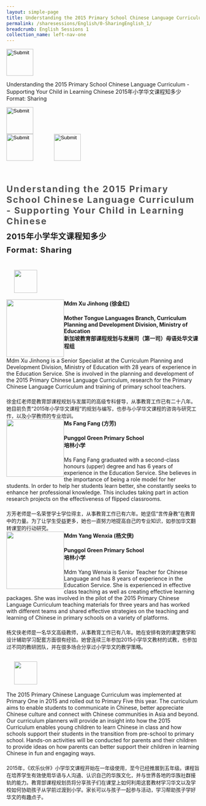 ```yaml
---
layout: simple-page
title: Understanding the 2015 Primary School Chinese Language Curriculum - Supporting Your Child in Learning Chinese 
permalink: /sharesessions/English/0-SharingEnglish_1/
breadcrumb: English Sessions 1
collection_name: left-nav-one
---
```




<input type="image" name="btnBack" id="btnBack" onclick="goBack()" src="/images/btnBack.png" style="height:70px;">

Understanding the 2015 Primary School Chinese Language Curriculum - Supporting Your Child in Learning Chinese
2015年小学华文课程知多少
Format: Sharing


<div id="PanelSess">
            <div class="container SiteContent">
                <div class="container  text-right" style="padding-left:0px;">
                    <div class="col-md-4 col-sm-3 text-left" style="padding-left:0px;">
                        <input type="image" name="btnHome" id="btnHome"
                            src="https://event-reg.biz/DefaultBanner/images/MTLS2019/MTLSLogo.png"
                            style="height:70px;" />
                    </div>
                    <div class="col-md-8 col-sm-8 ">
                        <input type="image" name="btnBack" id="btnBack"
                            src="https://event-reg.biz/DefaultBanner/images/MTLS2019/btnBack.png"
                            style="height:70px;" />
                        <input type="image" name="btnRegister" id="btnRegister" class="pull-right"
                            src="https://event-reg.biz/DefaultBanner/images/MTLS2019/btnClosed.png"
                            style="height:70px;padding-left: 50px;" />
                    </div>
                    <br />
                </div>
                <div class="col-md-12" style="padding-top: 40px;">
                    <b>
                        <span id="lblTitle_EL"
                            style="font-weight: bold; font-size: 23px; letter-spacing: 2px; color: #525252">
                            Understanding the 2015 Primary School Chinese Language Curriculum - Supporting Your Child in
                            Learning Chinese</span></b>
                </div>
                <div class="col-md-12" style="padding-top: 10px;">
                    <span id="lblTitle_OL" style="font-weight: bold; font-size: 20px; letter-spacing: 1px;">
                        2015年小学华文课程知多少</span>
                </div>
                <div class="col-md-12" style="padding-top: 10px;">
                    <span id="tblFormat" style="font-weight: bold; font-size: 20px; letter-spacing: 1px;"><b>Format:</b>
                        Sharing</span>
                </div>
                <h2 style="text-decoration: underline; padding-left: 20px; padding-top: 10px;">
                    <img src="https://event-reg.biz/DefaultBanner/images/MTLS2019/HDerSpeakers.png"
                        style="height: 60px;" />
                </h2>
                <div class="row divSPMain">
                    <div class="col-md-2">
                        <img id="RptSpeaker_Img_0"
                            src="https://event-reg.biz/DefaultBanner/images/MTLS2019/Speaker/C131.png"
                            style="float: left; width: 150px;" />
                    </div>
                    <div class="divSPInfo col-md-10">
                        <div class="col-md-12" style="font-weight: bold;">
                            <span id="RptSpeaker_lblName_0">Mdm Xu Jinhong (徐金红)</span>
                        </div>
                        <div class="col-md-12" style="padding-top: 20px; font-weight: bold;">
                            <span id="RptSpeaker_lblOrg_EL_0">Mother Tongue Languages Branch, Curriculum Planning and
                                Development Division, Ministry of Education </span>
                        </div>
                        <div class="col-md-12" style="font-weight: bold;">
                            <span id="RptSpeaker_lblOrg_OL_0">新加坡教育部课程规划与发展司（第一司）母语处华文课程组</span>
                        </div>
                        <div class="col-md-12" style="padding-top: 20px;">
                            <span id="RptSpeaker_Label1_0">Mdm Xu Jinhong is a Senior Specialist at the Curriculum
                                Planning and Development Division, Ministry of Education with 28 years of experience in
                                the Education Service. She is involved in the planning and development of the 2015
                                Primary Chinese Language Curriculum, research for the Primary Chinese Language
                                Curriculum and training of primary school teachers.</span>
                        </div>
                        <div class="col-md-12" style="padding-top: 20px; font-size: 13px;">
                            <span
                                id="RptSpeaker_Label2_0">徐金红老师是教育部课程规划与发展司的高级专科督导，从事教育工作已有二十八年。她目前负责“2015年小学华文课程”的规划与编写，也参与小学华文课程的咨询与研究工作，以及小学教师的专业培训。</span>
                        </div>
                    </div>
                </div>
                <div class="row divSPMain">
                    <div class="col-md-2">
                        <img id="RptSpeaker_Img_1"
                            src="https://event-reg.biz/DefaultBanner/images/MTLS2019/Speaker/C132.png"
                            style="float: left; width: 150px;" />
                    </div>
                    <div class="divSPInfo col-md-10">
                        <div class="col-md-12" style="font-weight: bold;">
                            <span id="RptSpeaker_lblName_1">Ms Fang Fang (方芳)</span>
                        </div>
                        <div class="col-md-12" style="padding-top: 20px; font-weight: bold;">
                            <span id="RptSpeaker_lblOrg_EL_1">Punggol Green Primary School</span>
                        </div>
                        <div class="col-md-12" style="font-weight: bold;">
                            <span id="RptSpeaker_lblOrg_OL_1">培林小学</span>
                        </div>
                        <div class="col-md-12" style="padding-top: 20px;">
                            <span id="RptSpeaker_Label1_1">Ms Fang Fang graduated with a second-class honours (upper)
                                degree and has 6 years of experience in the Education Service. She believes in the
                                importance of being a role model for her students. In order to help her students learn
                                better, she constantly seeks to enhance her professional knowledge. This includes taking
                                part in action research projects on the effectiveness of flipped classrooms.</span>
                        </div>
                        <div class="col-md-12" style="padding-top: 20px; font-size: 13px;">
                            <span
                                id="RptSpeaker_Label2_1">方芳老师是一名荣誉学士学位得主，从事教育工作已有六年。她坚信“言传身教”在教育中的力量。为了让学生受益更多，她也一直努力地提高自己的专业知识，如参加华文翻转课室的行动研究。</span>
                        </div>
                    </div>
                </div>
                <div class="row divSPMain">
                    <div class="col-md-2">
                        <img id="RptSpeaker_Img_2"
                            src="https://event-reg.biz/DefaultBanner/images/MTLS2019/Speaker/C133.png"
                            style="float: left; width: 150px;" />
                    </div>
                    <div class="divSPInfo col-md-10">
                        <div class="col-md-12" style="font-weight: bold;">
                            <span id="RptSpeaker_lblName_2">Mdm Yang Wenxia (杨文侠)</span>
                        </div>
                        <div class="col-md-12" style="padding-top: 20px; font-weight: bold;">
                            <span id="RptSpeaker_lblOrg_EL_2">Punggol Green Primary School</span>
                        </div>
                        <div class="col-md-12" style="font-weight: bold;">
                            <span id="RptSpeaker_lblOrg_OL_2">培林小学</span>
                        </div>
                        <div class="col-md-12" style="padding-top: 20px;">
                            <span id="RptSpeaker_Label1_2">Mdm Yang Wenxia is Senior Teacher for Chinese Language and
                                has 8 years of experience in the Education Service. She is experienced in effective
                                class teaching as well as creating effective learning packages. She was involved in the
                                pilot of the 2015 Primary Chinese Language Curriculum teaching materials for three years
                                and has worked with different teams and shared effective strategies on the teaching and
                                learning of Chinese in primary schools on a variety of platforms.</span>
                        </div>
                        <div class="col-md-12" style="padding-top: 20px; font-size: 13px;">
                            <span
                                id="RptSpeaker_Label2_2">杨文侠老师是一名华文高级教师，从事教育工作已有八年。她在安排有效的课堂教学和设计辅助学习配套方面很有经验。她曾连续三年参加2015小学华文教材的试教，也参加过不同的教研团队，并在很多场合分享过小学华文的教学策略。</span>
                        </div>
                    </div>
                </div>
                <div class="row divSPMain">
                    <h2 style="text-decoration: underline; padding-left: 20px;">
                        <img src="https://event-reg.biz/DefaultBanner/images/MTLS2019/HderSynopsis.png"
                            style="height: 60px;" /></h2>
                    <div class="col-md-2">
                    </div>
                    <div class="divSPInfo col-md-10">
                        <div class="col-md-12">
                            <span id="lblSynosis_EL">The 2015 Primary Chinese Language Curriculum was implemented at
                                Primary One in 2015 and rolled out to Primary Five this year. The curriculum aims to
                                enable students to communicate in Chinese, better appreciate Chinese culture and connect
                                with Chinese communities in Asia and beyond. Our curriculum planners will provide an
                                insight into how the 2015 Curriculum enables young children to learn Chinese in class
                                and how schools support their students in the transition from pre-school to primary
                                school. Hands-on activities will be conducted for parents and their children to provide
                                ideas on how parents can better support their children in learning Chinese in fun and
                                engaging ways. </span>
                        </div>
                        <div class="col-md-12" style="padding-top: 20px; font-size: 13px;">
                            <span
                                id="lblSynosis_OL">2015年，《欢乐伙伴》小学华文课程开始在一年级使用，至今已经推展到五年级。课程旨在培养学生有效使用华语与人沟通、认识自己的华族文化，并与世界各地的华族社群接轨的能力。教育部课程规划员将分享孩子们在课堂上如何利用这套教材学习华文以及学校如何协助孩子从学前过渡到小学。家长可以与孩子一起参与活动，学习帮助孩子学好华文的有趣点子。</span>
                        </div>
                    </div>
                </div>
            </div>
        </div>
